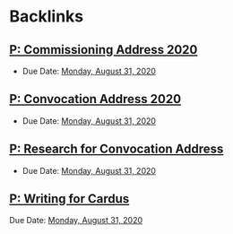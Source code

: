 
# Backlinks
## [P: Commissioning Address 2020](<P: Commissioning Address 2020.md>)
- Due Date: [Monday, August 31, 2020](<Monday, August 31, 2020.md>)

## [P: Convocation Address 2020](<P: Convocation Address 2020.md>)
- Due Date: [Monday, August 31, 2020](<Monday, August 31, 2020.md>)

## [P: Research for Convocation Address](<P: Research for Convocation Address.md>)
- Due Date: [Monday, August 31, 2020](<Monday, August 31, 2020.md>)

## [P: Writing for Cardus](<P: Writing for Cardus.md>)
Due Date: [Monday, August 31, 2020](<Monday, August 31, 2020.md>)

